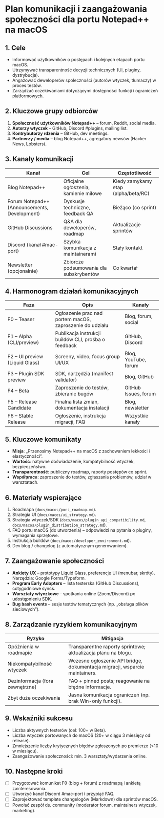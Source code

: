 # Plan komunikacji i zaangażowania społeczności dla portu Notepad++ na macOS

## 1. Cele
- Informować użytkowników o postępach i kolejnych etapach portu macOS.
- Utrzymywać transparentność decyzji technicznych (UI, pluginy, dystrybucja).
- Angażować deweloperów społeczności (autorów wtyczek, tłumaczy) w proces testów.
- Zarządzać oczekiwaniami dotyczącymi dostępności funkcji i ograniczeń platformowych.

## 2. Kluczowe grupy odbiorców
1. **Społeczność użytkowników Notepad++** – forum, Reddit, social media.
2. **Autorzy wtyczek** – GitHub, Discord #plugins, mailing list.
3. **Kontrybutorzy rdzenia** – GitHub, dev meetings.
4. **Partnerzy / media** – blog Notepad++, agregatory newsów (Hacker News, Lobsters).

## 3. Kanały komunikacji
| Kanał | Cel | Częstotliwość |
|-------|-----|---------------|
| Blog Notepad++ | Oficjalne ogłoszenia, kamienie milowe | Kiedy zamykamy etap (alpha/beta/RC) |
| Forum Notepad++ (Announcements, Development) | Dyskusje techniczne, feedback QA | Bieżąco (co sprint) |
| GitHub Discussions | Q&A dla deweloperów, roadmap | Aktualizacje sprintów |
| Discord (kanał #mac-port) | Szybka komunikacja z maintainerami | Stały kontakt |
| Newsletter (opcjonalnie) | Zbiorcze podsumowania dla subskrybentów | Co kwartał |

## 4. Harmonogram działań komunikacyjnych
| Faza | Opis | Kanały |
|------|------|--------|
| F0 – Teaser | Ogłoszenie prac nad portem macOS, zaproszenie do udziału | Blog, forum, social |
| F1 – Alpha (CLI/preview) | Publikacja instrukcji buildów CLI, prośba o feedback | GitHub, Discord |
| F2 – UI preview (Liquid Glass) | Screeny, video, focus group UI/UX | Blog, YouTube, forum |
| F3 – Plugin SDK preview | SDK, narzędzia (manifest validator) | Blog, GitHub |
| F4 – Beta | Zaproszenie do testów, zbieranie bugów | GitHub Issues, forum |
| F5 – Release Candidate | Finalna lista zmian, dokumentacja instalacji | Blog, newsletter |
| F6 – Stable Release | Ogłoszenie, instrukcja migracji, FAQ | Wszystkie kanały |

## 5. Kluczowe komunikaty
- **Misja**: „Przenosimy Notepad++ na macOS z zachowaniem lekkości i elastyczności”.
- **Wartość**: natywne doświadczenie, kompatybilność wtyczek, bezpieczeństwo.
- **Transparentność**: publiczny roadmap, raporty postępów co sprint.
- **Współpraca**: zaproszenie do testów, zgłaszania problemów, udział w warsztatach.

## 6. Materiały wspierające
1. Roadmapa (`docs/macos/port_roadmap.md`).
2. Strategia UI (`docs/macos/ui_strategy.md`).
3. Strategia wtyczek/SDK (`docs/macos/plugin_api_compatibility.md`, `docs/macos/plugin_distribution_strategy.md`).
4. FAQ portu macOS (do utworzenia) – odpowiedzi na pytania o pluginy, wymagania sprzętowe.
5. Instrukcja buildów (`docs/macos/developer_environment.md`).
6. Dev blog / changelog (z automatycznym generowaniem). 

## 7. Zaangażowanie społeczności
- **Ankiety UX** – prototypy Liquid Glass, preferencje UI (menubar, skróty). Narzędzia: Google Forms/Typeform.
- **Program Early Adopters** – lista testerska (GitHub Discussions), cotygodniowe syncs.
- **Warsztaty wtyczkowe** – spotkania online (Zoom/Discord) po udostępnieniu SDK.
- **Bug bash events** – sesje testów tematycznych (np. „obsługa plików sieciowych”).

## 8. Zarządzanie ryzykiem komunikacyjnym
| Ryzyko | Mitigacja |
|--------|-----------|
| Opóźnienia w roadmapie | Transparentne raporty sprintowe; aktualizacja planu na blogu. |
| Niekompatybilność wtyczek | Wczesne ogłoszenie API bridge, dokumentacja migracji, wsparcie maintainers. |
| Dezinformacja (fora zewnętrzne) | FAQ + pinned posts; reagowanie na błędne informacje. |
| Zbyt duże oczekiwania | Jasna komunikacja ograniczeń (np. brak Win-only funkcji). |

## 9. Wskaźniki sukcesu
- Liczba aktywnych testerów (cel: 100+ w Beta).
- Liczba wtyczek portowanych do macOS (20+ w ciągu 3 miesięcy od release).
- Zmniejszenie liczby krytycznych błędów zgłoszonych po premierze (<10 w miesiącu).
- Zaangażowanie społeczności: min. 3 warsztaty/wydarzenia online.

## 10. Następne kroki
- [ ] Przygotować komunikat F0 (blog + forum) z roadmapą i ankietą zainteresowania.
- [ ] Utworzyć kanał Discord #mac-port i przypiąć FAQ.
- [ ] Zaprojektować template changelogów (Markdown) dla sprintów macOS.
- [ ] Powołać zespół ds. community (moderator forum, maintainers wtyczek, marketing).
